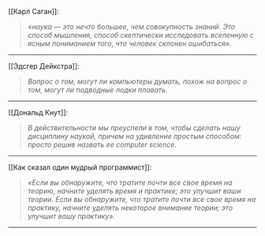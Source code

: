 
[[Карл Саган]]:
> *«наука — это нечто большее, чем совокупность знаний. Это способ мышления, способ скептически исследовать вселенную с ясным пониманием того‚ что человек склонен ошибаться».*
---


[[Эдсгер Дейкстра]]:
>*Вопрос о том, могут ли компьютеры думать, похож на вопрос о том, могут ли подводные лодки плавать.*
---


[[Дональд Кнут]]:
>*В действительности мы преуспели в том, чтобы сделать нашу дисциплину наукой, причем на удивление простым способом: просто решив назвать ее computer science.*
---


[[Как сказал один мудрый программист]]:
>*«Если вы обнаружите, что тратите почти все свое время на теорию, начните уделять время и практике; это улучшит ваши теории. Если вы обнаружите, что тратите почти все свое время на практику, начните уделять некоторое внимание теории; это улучшит вашу практику».*
---

